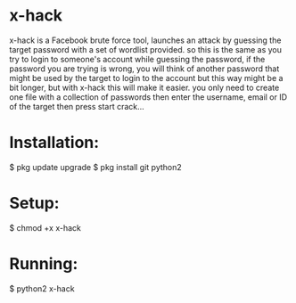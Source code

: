 # x-hack
x-hack is a Facebook brute force tool, launches an attack by guessing the target password with a set of wordlist provided.
so this is the same as you try to login to someone's account while guessing the password, if the password you are trying is wrong, you will think of another password that might be used by the target to login to the account but this way might be a bit longer, but with x-hack this will make it easier.
you only need to create one file with a collection of passwords then enter the username, email or ID of the target then press start crack...

# Installation:
 
 $ pkg update upgrade
 $ pkg install git python2


# Setup:

 $ chmod +x x-hack

# Running:

 $ python2 x-hack

